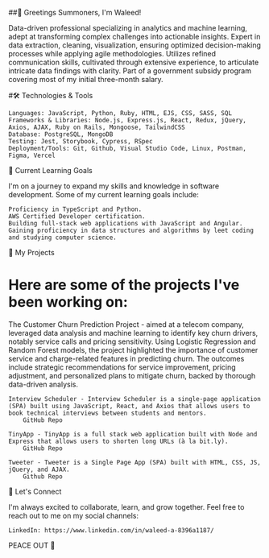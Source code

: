 ##👋 Greetings Summoners, I'm Waleed!

Data-driven professional specializing in analytics and machine learning, adept at transforming complex challenges into actionable insights. Expert in data extraction, cleaning, visualization, ensuring optimized decision-making processes while applying agile methodologies. Utilizes refined communication skills, cultivated through extensive experience, to articulate intricate data findings with clarity. Part of a government subsidy program covering most of my initial three-month salary.


#🛠️ Technologies & Tools

    Languages: JavaScript, Python, Ruby, HTML, EJS, CSS, SASS, SQL
    Frameworks & Libraries: Node.js, Express.js, React, Redux, jQuery, Axios, AJAX, Ruby on Rails, Mongoose, TailwindCSS
    Database: PostgreSQL, MongoDB
    Testing: Jest, Storybook, Cypress, RSpec
    Deployment/Tools: Git, Github, Visual Studio Code, Linux, Postman, Figma, Vercel

🌱 Current Learning Goals

I'm on a journey to expand my skills and knowledge in software development. Some of my current learning goals include:

    Proficiency in TypeScript and Python.
    AWS Certified Developer certification.
    Building full-stack web applications with JavaScript and Angular.
    Gaining proficiency in data structures and algorithms by leet coding and studying computer science.

🔭 My Projects

# Here are some of the projects I've been working on:

The Customer Churn Prediction Project - aimed at a telecom company, leveraged data analysis and machine learning to identify key churn drivers, notably service calls and pricing sensitivity. Using Logistic Regression and Random Forest models, the project highlighted the importance of customer service and charge-related features in predicting churn. The outcomes include strategic recommendations for service improvement, pricing adjustment, and personalized plans to mitigate churn, backed by thorough data-driven analysis.

    Interview Scheduler - Interview Scheduler is a single-page application (SPA) built using JavaScript, React, and Axios that allows users to book technical interviews between students and mentors.
        GitHub Repo

    TinyApp - TinyApp is a full stack web application built with Node and Express that allows users to shorten long URLs (à la bit.ly).
        GitHub Repo

    Tweeter - Tweeter is a Single Page App (SPA) built with HTML, CSS, JS, jQuery, and AJAX.
        Github Repo

🤝 Let's Connect

I'm always excited to collaborate, learn, and grow together. Feel free to reach out to me on my social channels:

    LinkedIn: https://www.linkedin.com/in/waleed-a-8396a1187/
    



PEACE OUT 🚀

<!--
**TRAP33ZOID/TRAP33ZOID** is a ✨ _special_ ✨ repository because its `README.md` (this file) appears on your GitHub profile.

Here are some ideas to get you started:

- 🔭 I’m currently working on ...
- 🌱 I’m currently learning ...
- 👯 I’m looking to collaborate on ...
- 🤔 I’m looking for help with ...
- 💬 Ask me about ...
- 📫 How to reach me: ...
- 😄 Pronouns: ...
- ⚡ Fun fact: ...
-->
